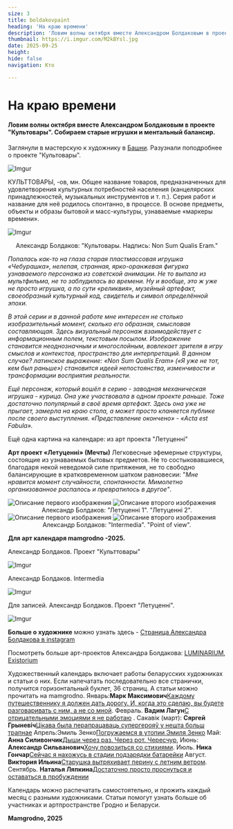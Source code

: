 ```yaml
---
size: 3
title: boldakovpaint
heading: 'На краю времени'
description: 'Ловим волны октября вместе Александром Болдаковым в проекте "Культовары". Собираем старые игрушки и ментальный балансир'
thumbnail: https://i.imgur.com/M2kBYsl.jpg 
date: 2025-09-25
height: 
hide: false
navigation: Кто

---
```

# На краю времени

#### Ловим волны октября вместе Александром Болдаковым в проекте "Культовары". Собираем старые игрушки и ментальный балансир.

Заглянули в мастерскую к художнику в [Башни](https://www.mamgrodno.com/projects/waterboldakov.html). Разузнали поподробнее о проекте "Культовары".  

![Imgur](https://i.imgur.com/M2kBYsl.jpg)

КУЛЬТТОВАРЫ, -ов, мн. Общее название товаров, предназначенных для удовлетворения культурных потребностей населения (канцелярских принадлежностей, музыкальных инструментов и т. п.).
Серия работ и название для неё родилось спонтанно, в процессе. В основе предметы, объекты и образы бытовой и масс-культуры, узнаваемые «маркеры времени». 

![Imgur](https://i.imgur.com/vDSaTZt.jpg)
<center> Александр Болдаков: "Культовары. Надпись: Non Sum Qualis Eram."</center>

_Попалась как-то на глаза старая пластмассовая игрушка «Чебурашка», нелепая, странная, ярко-оранжевая фигурка узнаваемого персонажа из советской анимации. Не то выпала из мультфильма, не то заблудилась во времени. Ну и вообще, это ж уже не просто игрушка, а по сути «реликвия», музейный артефакт, своеобразный культурный код, свидетель и символ определённой эпохи._ 

_В этой серии и в данной работе мне интересен не столько изобразительный момент, сколько его образная, смысловая составляющая. Здесь визуальный персонаж взаимодействует с информационным полем, текстовым посылом. Изображение становится неоднозначным и многослойным, вовлекает зрителя в игру смыслов и контекстов, пространство для интерпретаций. В данном случае? латинское выражение: «Non Sum Qualis Eram» («Я уже не тот, кем был раньше») становится идеей непостоянства, изменчивости и трансформации восприятия реальности._ 

_Ещё персонаж, который вошёл в серию - заводная механическая игрушка - курица. Она уже участвовала в одном проекте раньше. Тоже достаточно популярный в своё время артефакт. Здесь она уже не прыгает, замерла на краю стола, а может просто кланяется публике после своего выступления. «Представление окончено» - «Acta est Fabula»._ 

Ещё одна картина на календаре: из арт проекта "Летуценні"

**Арт проект «Летуценні» (Мечты)** Легковесные эфемерные структуры, состоящие из узнаваемых бытовых предметов. Не то состыковавшиеся, благодаря некой неведомой силе притяжения, не то свободно балансирующие в кратковременном шатком равновесии: "_Мне нравится момент случайности, спонтанности. Мимолетно организованное распалось и превратилось в другое"_. 

<div class="gallery2">
<img src="https://i.imgur.com/fgIGMjD.jpeg" alt="Описание первого изображения"> 
<img src="https://i.imgur.com/Bmz4hcp.jpeg" alt="Описание второго изображения"> 
</div>
<center> Александр Болдаков: "Летуценні 1". "Летуценні 2".</center>

<div class="gallery2">
<img src="https://i.imgur.com/Vupqgzb.jpeg" alt="Описание первого изображения"> 
<img src="https://i.imgur.com/v6YC7Cy.jpeg" alt="Описание второго изображения"> 
</div>
<center> Александр Болдаков: "Intermedia". "Point of view".</center>

**Для арт календаря mamgrodno -2025.**

Александр Болдаков. Проект "Культтовары"

![Imgur](https://i.imgur.com/QTGmVWE.jpg)

Александр Болдаков. Intermedia

![Imgur](https://i.imgur.com/eG9qyfp.jpg)

Для записей. Александр Болдаков. Проект "Летуценні".

![Imgur](https://i.imgur.com/nUOwKsF.jpg)

**Больше о художнике** можно узнать здесь - [Страница Александра Болдакова в instagram](https://www.instagram.com/flobus_art/)

Посмотреть больше арт-проектов Александра Болдакова: [LUMINARIUM](https://www.mamgrodno.com/projects/luminariumboldakov.html), [Existorium](https://www.mamgrodno.com/panorama/pano1.html)

Художественный календарь включает работы беларусских художниках и статьи о них. Если напечатать последовательно все странички, получится горизонтальный буклет, 36 страниц. А статьи можно прочитать на mamgrodno. Январь:**Марк Максимович**[Каждому путешественнику я должен дать дорогу. И, когда это сделаю, вы будете разговаривать с ним, а не со мной](https://www.mamgrodno.com/projects/markmaksimovitch.html). Февраль. **Вадим Лагун**[С отрицательными эмоциями я не работаю](https://www.mamgrodno.com/projects/lagunart.html) . Сакавік (март): **Сяргей Грыневіч**[Цікава была перапрацаваць супергерояў у нешта больш трапнае](https://www.mamgrodno.com/projects/grinevitchcalendar.html) Апрель:Эмиль Зенко[Погружаемся в утопии Эмиля Зенко](https://www.mamgrodno.com/projects/zenkoart.html) Май: **Анна Силивончик**[Дыши через раз. Через рот. Чересчур](https://www.mamgrodno.com/projects/silivonchik.html), Июнь: **Александр Сильванович**[Хочу повозиться со стихиями](https://www.mamgrodno.com/projects/Silvanovitchpaint.html). Июль. **Ника Гончар**[Сейчас я нахожусь в стадии подзарядки батарейки](https://www.mamgrodno.com/projects/nikapaint.html) Август. **Виктория Ильина**[Старушка вытряхивает перину с летним ветром](https://www.mamgrodno.com/projects/ilinapaint.html). Сентябрь. **Наталья Ляпкина**[Достаточно просто проснуться и оставаться в пробуждении](https://www.mamgrodno.com/projects/liapkinaart.html)

Календарь можно распечатать самостоятельно, и прожить каждый месяц с разными художниками. Статьи помогут узнать больше об участниках и артпространстве Гродно и Беларуси.

**Mamgrodno, 2025**










